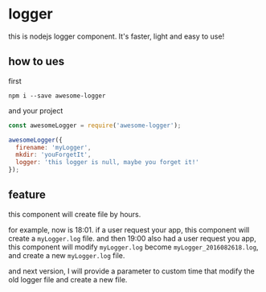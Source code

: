 # logger
this is nodejs logger component. It's faster, light and easy to use!

## how to ues

first

    npm i --save awesome-logger

and your project

```javascript
const awesomeLogger = require('awesome-logger');

awesomeLogger({
  firename: 'myLogger',
  mkdir: 'youForgetIt',
  logger: 'this logger is null, maybe you forget it!'
});
```

## feature

this component will create file by hours.

for example, now is 18:01. if a user request your app, this component will create a `myLogger.log` file. and then 19:00 also had a user request you app, this component will modify `myLogger.log` become `myLogger_2016082618.log`, and create a new `myLogger.log` file.

and next version, I will provide a parameter to custom time that modify the old logger file and create a new file.
